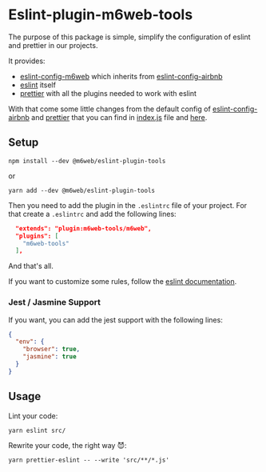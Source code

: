 # Eslint-plugin-m6web-tools
The purpose of this package is simple, simplify the configuration of eslint and prettier in our projects.

It provides:
- [eslint-config-m6web](https://github.com/M6Web/eslint-config-m6web) which inherits from [eslint-config-airbnb](https://github.com/airbnb/javascript)
- [eslint](https://eslint.org/) itself
- [prettier](https://github.com/prettier/prettier) with all the plugins needed to work with eslint

With that come some little changes from the default config of [eslint-config-airbnb](https://github.com/airbnb/javascript) and [prettier](https://github.com/prettier/prettier) that you can find in [index.js](/dist/index.js) file and [here](https://github.com/M6Web/eslint-config-m6web/blob/master/index.js).

## Setup

```shell
npm install --dev @m6web/eslint-plugin-tools
```

or

```shell
yarn add --dev @m6web/eslint-plugin-tools
```

Then you need to add the plugin in the `.eslintrc` file of your project. For that create a `.eslintrc` and add the following lines:
```json
  "extends": "plugin:m6web-tools/m6web",
  "plugins": [
    "m6web-tools"
  ],
```

And that's all.

If you want to customize some rules, follow the [eslint documentation](https://eslint.org/docs/user-guide/configuring).

### Jest / Jasmine Support

If you want, you can add the jest support with the following lines:

```json
{
  "env": {
    "browser": true,
    "jasmine": true
  }
}
```

## Usage
Lint your code:
```shell
yarn eslint src/
```

Rewrite your code, the right way :smiling_imp::
```shell
yarn prettier-eslint -- --write 'src/**/*.js'
```
